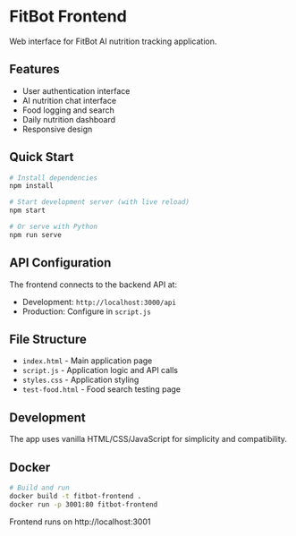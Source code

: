 # FitBot Frontend

Web interface for FitBot AI nutrition tracking application.

## Features

- User authentication interface
- AI nutrition chat interface
- Food logging and search
- Daily nutrition dashboard
- Responsive design

## Quick Start

```bash
# Install dependencies
npm install

# Start development server (with live reload)
npm start

# Or serve with Python
npm run serve
```

## API Configuration

The frontend connects to the backend API at:
- Development: `http://localhost:3000/api`
- Production: Configure in `script.js`

## File Structure

- `index.html` - Main application page
- `script.js` - Application logic and API calls
- `styles.css` - Application styling
- `test-food.html` - Food search testing page

## Development

The app uses vanilla HTML/CSS/JavaScript for simplicity and compatibility.

## Docker

```bash
# Build and run
docker build -t fitbot-frontend .
docker run -p 3001:80 fitbot-frontend
```

Frontend runs on http://localhost:3001
